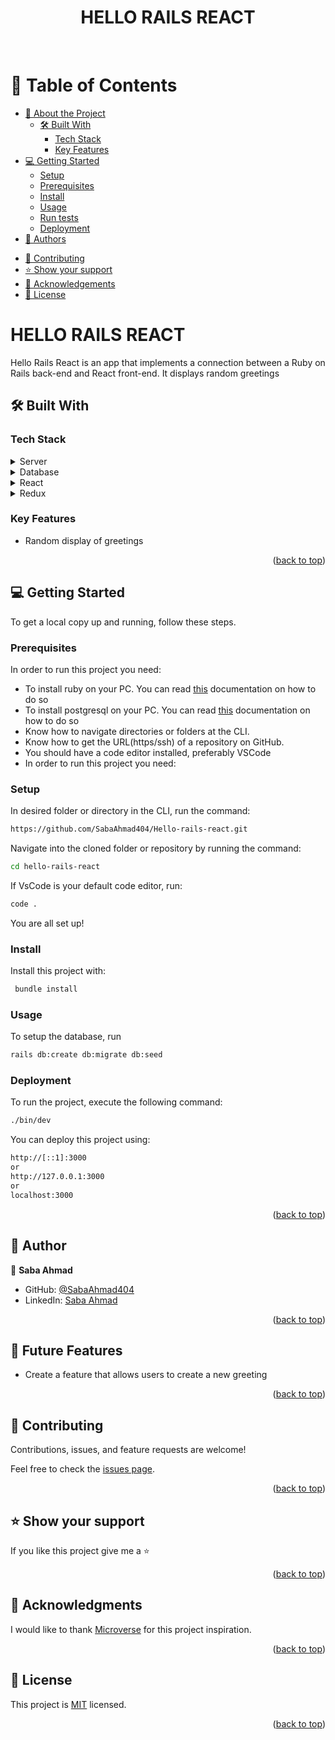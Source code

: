 <a name="readme-top" align="center"></a>

<div align="center">
  <h1>HELLO RAILS REACT</h1>
  <br/>

</div>

<!-- TABLE OF CONTENTS -->

# 📗 Table of Contents

- [📖 About the Project](#about-project)
  - [🛠 Built With](#built-with)
    - [Tech Stack](#tech-stack)
    - [Key Features](#key-features)
    <!-- - [🚀 Live Demo](#live-demo) -->
- [💻 Getting Started](#getting-started)
  - [Setup](#setup)
  - [Prerequisites](#prerequisites)
  - [Install](#install)
  - [Usage](#usage)
  - [Run tests](#run-tests)
  - [Deployment](#triangular_flag_on_post-deployment)
- [👥 Authors](#authors)
<!-- - [🔭 Future Features](#future-features) -->
- [🤝 Contributing](#contributing)
- [⭐️ Show your support](#support)
- [🙏 Acknowledgements](#acknowledgements)
- [📝 License](#license)

<!-- PROJECT DESCRIPTION -->

# HELLO RAILS REACT <a name="about-project"></a>

Hello Rails React is an app that implements a connection between a Ruby on Rails back-end and React front-end. It displays random greetings

## 🛠 Built With <a name="built-with"></a>

### Tech Stack <a name="tech-stack"></a>

<details>
  <summary>Server</summary>
  <ul>
    <li><a href="https://rubyonrails.org/">Ruby on Rails</a></li>
  </ul>
</details>

<details>
  <summary>Database</summary>
  <ul>
    <li><a href="https://www.postgresql.org/">PostgreSQL</a></li>
  </ul>
</details>
</details>

<details>
  <summary>React</summary>
  <ul>
    <li><a href="https://react.dev/">React Documentation</a></li>
  </ul>
</details>

<details>
  <summary>Redux</summary>
  <ul>
    <li><a href="https://redux.js.org/">Redux Documentation</a></li>
  </ul>
</details>
</details>

<!-- Features -->

### Key Features <a name="key-features"></a>

- Random display of greetings

<p align="right">(<a href="#readme-top">back to top</a>)</p>

<!-- LIVE DEMO -->
<!-- ## 🚀 Live Demo <a name="live-demo"></a>
[Hello Rails](#) -->
<!--
<p align="right">(<a href="#readme-top">back to top</a>)</p> -->

<!-- GETTING STARTED -->

## 💻 Getting Started <a name="getting-started"></a>

To get a local copy up and running, follow these steps.

### Prerequisites

In order to run this project you need:

- To install ruby on your PC. You can read [this](https://rubyinstaller.org/downloads/) documentation on how to do so
- To install postgresql on your PC. You can read [this](https://www.postgresql.org/) documentation on how to do so
- Know how to navigate directories or folders at the CLI.
- Know how to get the URL(https/ssh) of a repository on GitHub.
- You should have a code editor installed, preferably VSCode
- In order to run this project you need:

### Setup

In desired folder or directory in the CLI, run the command:

```sh
https://github.com/SabaAhmad404/Hello-rails-react.git
```

Navigate into the cloned folder or repository by running the command:

```sh
cd hello-rails-react
```

If VsCode is your default code editor, run:

```sh
code .
```

You are all set up!

### Install

Install this project with:

```sh
 bundle install
```

### Usage

To setup the database, run

```sh
rails db:create db:migrate db:seed
```

<!-- ### Run tests

To run tests, run the following command:

```sh
  rspec spec
``` -->

### Deployment

To run the project, execute the following command:

```sh
./bin/dev
```

You can deploy this project using:

```sh
http://[::1]:3000
or
http://127.0.0.1:3000
or
localhost:3000
```

<p align="right">(<a href="#readme-top">back to top</a>)</p>

<!-- AUTHORS -->

## 👥 Author <a name="authors"></a>

  👤 **Saba Ahmad**

- GitHub: [@SabaAhmad404](https://github.com/SabaAhmad404)
- LinkedIn: [Saba Ahmad](https://www.linkedin.com/in/saba-ahmad-97b938244/)

<p align="right">(<a href="#readme-top">back to top</a>)</p>

<!-- FUTURE FEATURES -->

## 🔭 Future Features <a name="future-features"></a>

- Create a feature that allows users to create a new greeting

<p align="right">(<a href="#readme-top">back to top</a>)</p>

<!-- CONTRIBUTING -->

## 🤝 Contributing <a name="contributing"></a>

Contributions, issues, and feature requests are welcome!

Feel free to check the [issues page](https://github.com/SabiMantock/hello-rails-react/issues).

<p align="right">(<a href="#readme-top">back to top</a>)</p>

<!-- SUPPORT -->

## ⭐️ Show your support <a name="support"></a>

If you like this project give me a ⭐

<p align="right">(<a href="#readme-top">back to top</a>)</p>

<!-- ACKNOWLEDGEMENTS -->

## 🙏 Acknowledgments <a name="acknowledgements"></a>

I would like to thank [Microverse](https://github.com/microverseinc) for this project inspiration.

<p align="right">(<a href="#readme-top">back to top</a>)</p>

<!-- LICENSE -->

## 📝 License <a name="license"></a>

This project is [MIT](./LICENSE) licensed.

<p align="right">(<a href="#readme-top">back to top</a>)</p>